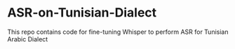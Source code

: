 # ASR-on-Tunisian-Dialect
This repo contains code for fine-tuning Whisper to perform ASR for Tunisian Arabic Dialect
